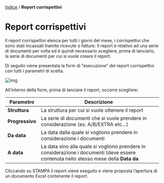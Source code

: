  [Indice](index.html) / **Report corrispettivi**

# Report corrispettivi

 Il report corrispettivi elenca per tutti i giorni del mese, i corrispettivi che sono stati incassati tramite ricevute o fatture. Il report è relativo ad una serie di documenti per volta ed è quindi necessario scegliere, prima di lanciarlo, la serie di documenti per cui si vuole creare il report.

Di seguito viene presentata la form di “esecuzione” del report corrispettivi con tutti i parametri di scelta.

![img](https://quovai.github.io/images/report-corrispettivi-001.png)

All’interno della form, prima di lanciare il report, occorre scegliere:

| **Parametro**   | **Descrizione**                                              |
| --------------- | ------------------------------------------------------------ |
| **Struttura**   | La struttura per cui si vuole ottenere il report             |
| **Progressivo** | La serie di documenti che si vuole prendere in considerazione (es. A/B/EXTRA etc…) |
| **Da data**     | La data dalla quale si vogliono prendere in considerazione i documenti |
| **A data**      | La data sino alla quale si vogliono prendere in considerazione i documenti (deve essere contenuta nello stesso mese della **Data da** |

Cliccando su STAMPA il report viene eseguito e viene proposta l’apertura di un documento Excel contenente il report.

 